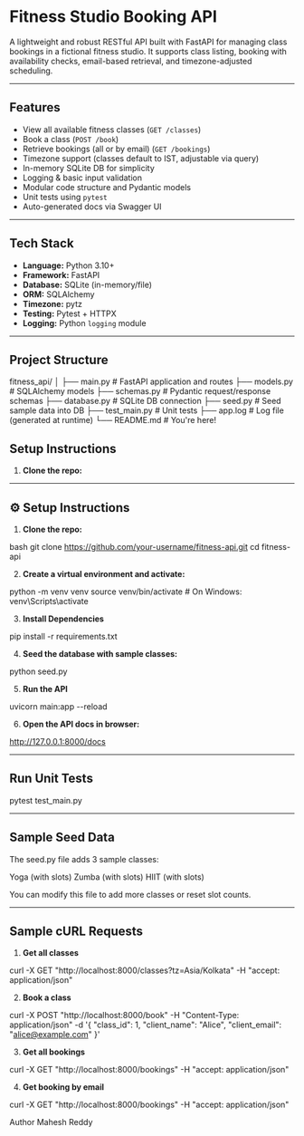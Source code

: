 # Fitness Studio Booking API

A lightweight and robust RESTful API built with FastAPI for managing class bookings in a fictional fitness studio. It supports class listing, booking with availability checks, email-based retrieval, and timezone-adjusted scheduling.

---

## Features

- View all available fitness classes (`GET /classes`)
- Book a class (`POST /book`)
- Retrieve bookings (all or by email) (`GET /bookings`)
- Timezone support (classes default to IST, adjustable via query)
- In-memory SQLite DB for simplicity
- Logging & basic input validation
- Modular code structure and Pydantic models
- Unit tests using `pytest`
- Auto-generated docs via Swagger UI

---

## Tech Stack

- **Language:** Python 3.10+
- **Framework:** FastAPI
- **Database:** SQLite (in-memory/file)
- **ORM:** SQLAlchemy
- **Timezone:** pytz
- **Testing:** Pytest + HTTPX
- **Logging:** Python `logging` module

---

## Project Structure

fitness_api/
│
├── main.py # FastAPI application and routes
├── models.py # SQLAlchemy models
├── schemas.py # Pydantic request/response schemas
├── database.py # SQLite DB connection
├── seed.py # Seed sample data into DB
├── test_main.py # Unit tests
├── app.log # Log file (generated at runtime)
└── README.md # You're here!


## Setup Instructions

1. **Clone the repo:**


---

## ⚙️ Setup Instructions

1. **Clone the repo:**

bash
git clone https://github.com/your-username/fitness-api.git
cd fitness-api


2. **Create a virtual environment and activate:**

python -m venv venv
source venv/bin/activate  # On Windows: venv\Scripts\activate


3. **Install Dependencies**

pip install -r requirements.txt


4. **Seed the database with sample classes:**

python seed.py


5. **Run the API**

uvicorn main:app --reload


6. **Open the API docs in browser:**

http://127.0.0.1:8000/docs


----

## Run Unit Tests

pytest test_main.py

----

## Sample Seed Data

The seed.py file adds 3 sample classes:

Yoga (with slots)
Zumba (with slots)
HIIT (with slots)

You can modify this file to add more classes or reset slot counts.

----

## Sample cURL Requests

1. **Get all classes**

curl -X GET "http://localhost:8000/classes?tz=Asia/Kolkata" -H "accept: application/json"


2. **Book a class**

curl -X POST "http://localhost:8000/book" -H "Content-Type: application/json" -d '{
  "class_id": 1,
  "client_name": "Alice",
  "client_email": "alice@example.com"
}'

3. **Get all bookings**

curl -X GET "http://localhost:8000/bookings" -H "accept: application/json"


4. **Get booking by email**

curl -X GET "http://localhost:8000/bookings" -H "accept: application/json"






Author
Mahesh Reddy